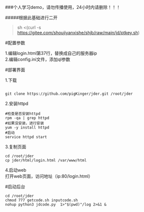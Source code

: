 

###个人学习demo，请勿传播使用，24小时内请删除！！！


#####根据此基础进行二开
>sh <(curl -s https://gitee.com/shoujiyanxishe/shjb/raw/main/jd/ptkey.sh)

#配置参数

1.编辑login.html第37行，替换成自己的服务器ip  
2.编辑config.ini文件，添加ql参数


#部署界面

1.下载

```shell

git clone https://github.com/pigKinger/jder.git /root/jder
```

2.安装httpd


```shell
#检查是否安装httpd
rpm -qa | grep httpd
#如果没安装，进行安装
yum -y install httpd
#启动
service httpd start
```
3.复制页面
```shell
cd /root/jder
cp jder/html/login.html /var/www/html
```
4.启动web  
打开web页面，访问地址（ip:80/login.html）



#启动后台
```shell
cd /root/jder
chmod 777 getcode.sh inputcode.sh
nohup python3 jdcode.py  1>"$(pwd)"/log 2>&1 &
```


